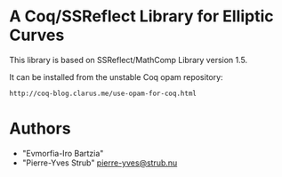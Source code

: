 A Coq/SSReflect Library for Elliptic Curves
========================================================================

  This library is based on SSReflect/MathComp Library version 1.5.

  It can be installed from the unstable Coq opam repository:
  
    http://coq-blog.clarus.me/use-opam-for-coq.html

Authors
========================================================================

  - "Evmorfia-Iro Bartzia"
  - "Pierre-Yves Strub" <pierre-yves@strub.nu>
